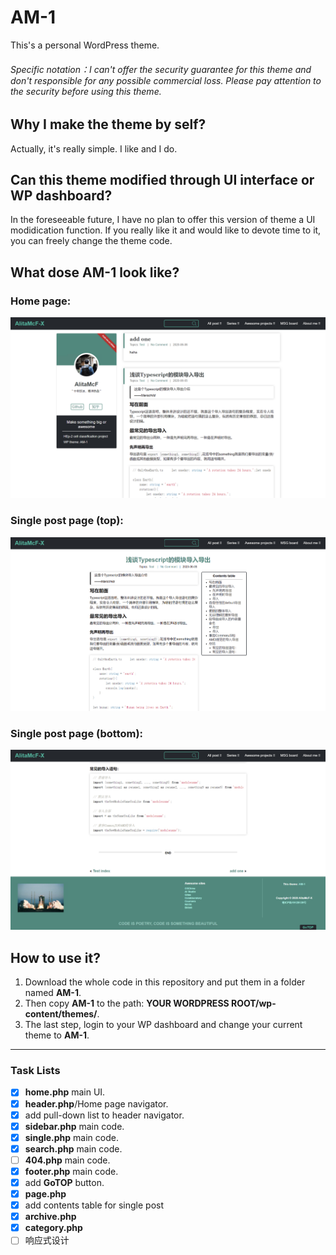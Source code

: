 # AM-1
This's a personal WordPress theme.
###### Specific notation：I can't offer the security guarantee for this theme and don't responsible for any possible commercial loss. Please pay attention to the security before using this theme.

## Why I make the theme by self?
Actually, it's really simple. I like and I do.

## Can this theme modified through UI interface or WP dashboard?
In the foreseeable future, I have no plan to offer this version of theme a UI modidication function. If you really like it and would like to devote time to it, you can freely change the theme code.

## What dose AM-1 look like?
### Home page:
![AM-1](screenshot.PNG)
### Single post page (top):
![head](img/top.png)
### Single post page (bottom):
![tail](img/bottom.png)

## How to use it?
1. Download the whole code in this repository and put them in a folder named **AM-1**.
2. Then copy **AM-1** to the path: **YOUR WORDPRESS ROOT/wp-content/themes/**. 
3. The last step, login to your WP dashboard and change your current theme to **AM-1**.

****

### Task Lists
- [x] **home.php** main UI.
- [x] **header.php**/Home page navigator.
- [x] add pull-down list to header navigator.
- [x] **sidebar.php** main code.
- [x] **single.php** main code.
- [x] **search.php** main code.
- [ ] **404.php** main code.
- [x] **footer.php** main code.
- [x] add **GoTOP** button.
- [x] **page.php**
- [x] add contents table for single post
- [x] **archive.php**
- [x] **category.php**
- [ ] 响应式设计
